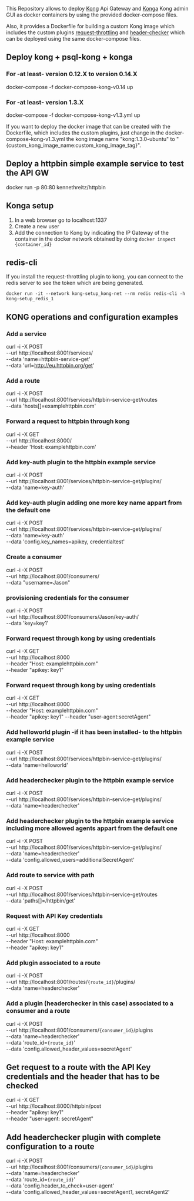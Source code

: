 This Repository allows to deploy [Kong](https://konghq.com/) Api Gateway and [Konga](https://github.com/pantsel/konga) Kong admin GUI as docker containers by using the provided docker-compose files.

Also, it provides a Dockerfile for building a custom Kong image which includes the custom plugins [request-throttling](https://github.com/millenc/kong-plugin-request-throttling) and [header-checker](https://github.com/albertocr/kong-plugin-header-checker) which can be deployed using the same docker-compose files.

## Deploy kong + psql-kong + konga

### For -at least- version 0.12.X to version 0.14.X
docker-compose -f docker-compose-kong-v0.14 up

### For -at least- version 1.3.X
docker-compose -f docker-compose-kong-v1.3.yml up

If you want to deploy the docker image that can be created with the Dockerfile, which includes the custom plugins, just change in the docker-compose-kong-v1.3.yml the kong image name "kong:1.3.0-ubuntu" to "{custom_kong_image_name:custom_kong_image_tag}".

## Deploy a httpbin simple example service to test the API GW 
docker run -p 80:80 kennethreitz/httpbin

## Konga setup
1. In a web browser go to localhost:1337
2. Create a new user
3. Add the connection to Kong by indicating the IP Gateway of the container in the docker network
   obtained by doing `docker inspect {container_id}`

## redis-cli
If you install the request-throttling plugin to kong, you can connect to the redis server to
see the token which are being generated.

`docker run -it --network kong-setup_kong-net --rm redis redis-cli -h kong-setup_redis_1`

## KONG operations and configuration examples

### Add a service
curl -i -X POST   \
  --url http://localhost:8001/services/   \
  --data 'name=httpbin-service-get' \
  --data 'url=http://eu.httpbin.org/get'

### Add a route
curl -i -X POST   \
  --url http://localhost:8001/services/httpbin-service-get/routes \
  --data 'hosts[]=examplehttpbin.com'

### Forward a request to httpbin through kong
curl -i -X GET \
     --url http://localhost:8000/ \
     --header 'Host: examplehttpbin.com'

### Add key-auth plugin to the httpbin example service
curl -i -X POST   \
  --url http://localhost:8001/services/httpbin-service-get/plugins/ \
  --data 'name=key-auth'

### Add key-auth plugin adding one more key name appart from the default one
curl -i -X POST    \
     --url http://localhost:8001/services/httpbin-service-get/plugins/   \
     --data 'name=key-auth' \
     --data 'config.key_names=apikey, credentialtest'

### Create a consumer
curl -i -X POST \
  --url http://localhost:8001/consumers/ \
  --data "username=Jason"

### provisioning credentials for the consumer
curl -i -X POST \
  --url http://localhost:8001/consumers/Jason/key-auth/ \
  --data 'key=key1'

### Forward request through kong by using credentials
curl -i -X GET \
  --url http://localhost:8000 \
  --header "Host: examplehttpbin.com" \
  --header "apikey: key1"

### Forward request through kong by using credentials
curl -i -X GET \
  --url http://localhost:8000 \
  --header "Host: examplehttpbin.com" \
  --header "apikey: key1"
--header "user-agent:secretAgent"

### Add helloworld plugin -if it has been installed- to the httpbin example service
curl -i -X POST   \
  --url http://localhost:8001/services/httpbin-service-get/plugins/ \
  --data 'name=helloworld'

### Add headerchecker plugin to the httpbin example service
curl -i -X POST   \
  --url http://localhost:8001/services/httpbin-service-get/plugins/ \
  --data 'name=headerchecker'

### Add headerchecker plugin to the httpbin example service including more allowed agents appart from the default one
curl -i -X POST   \
     --url http://localhost:8001/services/httpbin-service-get/plugins/ \
     --data 'name=headerchecker' \
     --data 'config.allowed_users=additionalSecretAgent'

### Add route to service with path
 curl -i -X POST   \
  --url http://localhost:8001/services/httpbin-service-get/routes \
   --data 'paths[]=/httpbin/get'

### Request with API Key credentials
curl -i -X GET \
  --url http://localhost:8000 \
  --header "Host: examplehttpbin.com" \
  --header "apikey: key1"

### Add plugin associated to a route
curl -i -X POST \
     --url http://localhost:8001/routes/`{route_id}`/plugins/ \
     --data 'name=headerchecker'

### Add a plugin (headerchecker in this case) associated to a consumer and a route
curl -i -X POST  \
     --url http://localhost:8001/consumers/`{consumer_id}`/plugins \
     --data 'name=headerchecker' \
     --data 'route_id=`{route_id}`' \
     --data 'config.allowed_header_values=secretAgent'

##  Get request to a route with the API Key credentials and the header that has to be checked
curl -i -X GET \
     --url http://localhost:8000/httpbin/post \
     --header "apikey: key1" \
     --header "user-agent: secretAgent"

##  Add headerchecker plugin with complete configuration to a route
curl -i -X POST \
     --url http://localhost:8001/consumers/`{consumer_id}`/plugins \
     --data 'name=headerchecker' \
     --data 'route_id=`{route_id}`' \
     --data 'config.header_to_check=user-agent' \
     --data 'config.allowed_header_values=secretAgent1, secretAgent2'
